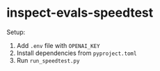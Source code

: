 # inspect-evals-speedtest

Setup:
1. Add `.env` file with `OPENAI_KEY`
2. Install dependencies from `pyproject.toml` 
3. Run `run_speedtest.py`